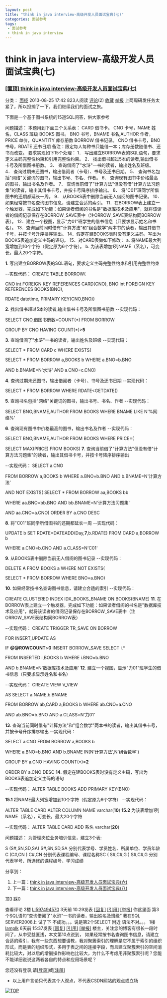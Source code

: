 ```yaml
---
layout: post
title: "think in java interview-高级开发人员面试宝典(七)"
categories: 面试参考
tags: 
 - 面试参考
 - think in java interview
--- 
```


# think in java interview-高级开发人员面试宝典(七)

### [[置顶] think in java interview-高级开发人员面试宝典(七)]()

分类： [面经](http://blog.csdn.net/lifetragedy/article/category/1544093) 2013-08-25 17:42 823人阅读 [评论]()(2) [收藏]( "收藏") [举报]( "举报")
上两周研发任务太紧了，所以担搁了一下，我们继续我们的面试之旅。

下面是一个基于图书系统的15道SQL问答，供大家参考

问题描述：
本题用到下面三个关系表：
CARD 借书卡。 CNO 卡号，NAME 姓名，CLASS 班级
BOOKS 图书。 BNO 书号，BNAME 书名,AUTHOR 作者，PRICE 单价，QUANTITY 库存册数
BORROW 借书记录。 CNO 借书卡号，BNO 书号，RDATE 还书日期
备注：限定每人每种书只能借一本；库存册数随借书、还书而改变。
要求实现如下15个处理：
1． 写出建立BORROW表的SQL语句，要求定义主码完整性约束和引用完整性约束。
2． 找出借书超过5本的读者,输出借书卡号及所借图书册数。
3． 查询借阅了"水浒"一书的读者，输出姓名及班级。
4． 查询过期未还图书，输出借阅者（卡号）、书号及还书日期。
5． 查询书名包括"网络"关键词的图书，输出书号、书名、作者。
6． 查询现有图书中价格最高的图书，输出书名及作者。
7． 查询当前借了"计算方法"但没有借"计算方法习题集"的读者，输出其借书卡号，并按卡号降序排序输出。
8． 将"C01"班同学所借图书的还期都延长一周。
9． 从BOOKS表中删除当前无人借阅的图书记录。
10．如果经常按书名查询图书信息，请建立合适的索引。
11．在BORROW表上建立一个触发器，完成如下功能：如果读者借阅的书名是"数据库技术及应用"，就将该读者的借阅记录保存在BORROW_SAVE表中（注ORROW_SAVE表结构同BORROW表）。
12．建立一个视图，显示"力01"班学生的借书信息（只要求显示姓名和书名）。
13．查询当前同时借有"计算方法"和"组合数学"两本书的读者，输出其借书卡号，并按卡号升序排序输出。
14．假定在建BOOKS表时没有定义主码，写出为BOOKS表追加定义主码的语句。
15．对CARD表做如下修改：
a. 将NAME最大列宽增加到10个字符（假定原为6个字符）。
b. 为该表增加1列NAME（系名），可变长，最大20个字符。

**1**. 写出建立BORROW表的SQL语句，要求定义主码完整性约束和引用完整性约束

--实现代码：
CREATE TABLE BORROW(

CNO int FOREIGN KEY REFERENCES CARD(CNO),
BNO int FOREIGN KEY REFERENCES BOOKS(BNO),

RDATE datetime,
PRIMARY KEY(CNO,BNO))

**2**. 找出借书超过5本的读者,输出借书卡号及所借图书册数
--实现代码：

SELECT CNO,借图书册数=COUNT(*)
FROM BORROW

GROUP BY CNO
HAVING COUNT(*)>**5**

**3**. 查询借阅了"水浒"一书的读者，输出姓名及班级
--实现代码：

SELECT * FROM CARD c
WHERE EXISTS(

SELECT * FROM BORROW a,BOOKS b
WHERE a.BNO=b.BNO

AND b.BNAME=N'水浒'
AND a.CNO=c.CNO)

**4**. 查询过期未还图书，输出借阅者（卡号）、书号及还书日期
--实现代码：

SELECT * FROM BORROW
WHERE RDATE<GETDATE()

**5**. 查询书名包括"网络"关键词的图书，输出书号、书名、作者
--实现代码：

SELECT BNO,BNAME,AUTHOR FROM BOOKS
WHERE BNAME LIKE N'%网络%'

**6**. 查询现有图书中价格最高的图书，输出书名及作者
--实现代码：

SELECT BNO,BNAME,AUTHOR FROM BOOKS
WHERE PRICE=(

SELECT MAX(PRICE) FROM BOOKS)
**7**. 查询当前借了"计算方法"但没有借"计算方法习题集"的读者，输出其借书卡号，并按卡号降序排序输出

--实现代码：
SELECT a.CNO

FROM BORROW a,BOOKS b
WHERE a.BNO=b.BNO AND b.BNAME=N'计算方法'

AND NOT EXISTS(
SELECT * FROM BORROW aa,BOOKS bb

WHERE aa.BNO=bb.BNO
AND bb.BNAME=N'计算方法习题集'

AND aa.CNO=a.CNO)
ORDER BY a.CNO DESC

**8**. 将"C01"班同学所借图书的还期都延长一周
--实现代码：

UPDATE b SET RDATE=DATEADD(Day,**7**,b.RDATE)
FROM CARD a,BORROW b

WHERE a.CNO=b.CNO
AND a.CLASS=N'C01'

**9**. 从BOOKS表中删除当前无人借阅的图书记录
--实现代码：

DELETE A FROM BOOKS a
WHERE NOT EXISTS(

SELECT * FROM BORROW
WHERE BNO=a.BNO)

**10**. 如果经常按书名查询图书信息，请建立合适的索引
--实现代码：

CREATE CLUSTERED INDEX IDX_BOOKS_BNAME ON BOOKS(BNAME)
**11**. 在BORROW表上建立一个触发器，完成如下功能：如果读者借阅的书名是"数据库技术及应用"，就将该读者的借阅记录保存在BORROW_SAVE表中（注ORROW_SAVE表结构同BORROW表）

--实现代码：
CREATE TRIGGER TR_SAVE ON BORROW

FOR INSERT,UPDATE
AS

IF **@@ROWCOUNT**>**0**
INSERT BORROW_SAVE SELECT i.*

FROM INSERTED i,BOOKS b
WHERE i.BNO=b.BNO

AND b.BNAME=N'数据库技术及应用'
**12**. 建立一个视图，显示"力01"班学生的借书信息（只要求显示姓名和书名）

--实现代码：
CREATE VIEW V_VIEW

AS
SELECT a.NAME,b.BNAME

FROM BORROW ab,CARD a,BOOKS b
WHERE ab.CNO=a.CNO

AND ab.BNO=b.BNO
AND a.CLASS=N'力01'

**13**. 查询当前同时借有"计算方法"和"组合数学"两本书的读者，输出其借书卡号，并按卡号升序排序输出
--实现代码：

SELECT a.CNO
FROM BORROW a,BOOKS b

WHERE a.BNO=b.BNO
AND b.BNAME IN(N'计算方法',N'组合数学')

GROUP BY a.CNO
HAVING COUNT(*)=**2**

ORDER BY a.CNO DESC
**14**. 假定在建BOOKS表时没有定义主码，写出为BOOKS表追加定义主码的语句

--实现代码：
ALTER TABLE BOOKS ADD PRIMARY KEY(BNO)

**15.1** 将NAME最大列宽增加到10个字符（假定原为6个字符）
--实现代码：

ALTER TABLE CARD ALTER COLUMN NAME varchar(**10**)
**15.2** 为该表增加1列NAME（系名），可变长，最大20个字符

--实现代码：
ALTER TABLE CARD ADD 系名 varchar(**20**)

问题描述：
为管理岗位业务培训信息，建立3个表:

S (S#,SN,SD,SA) S#,SN,SD,SA 分别代表学号、学员姓名、所属单位、学员年龄
C (C#,CN ) C#,CN 分别代表课程编号、课程名称SC ( S#,C#,G ) S#,C#,G 分别代表学号、所选修的课程编号、学习成绩

分享到： []( "分享到新浪微博")[]( "分享到腾讯微博")
1. 上一篇：[think in java interview-高级开发人员面试宝典(六)](http://blog.csdn.net/lifetragedy/article/details/9935699)
1. 下一篇：[think in java interview-高级开发人员面试宝典(八)](http://blog.csdn.net/lifetragedy/article/details/10363489)

顶3 踩0

查看评论[]()
2楼 [LI597494570](http://blog.csdn.net/LI597494570) 3天前 10:29发表 [[回复]]( "回复") [[引用]]( "引用") [[举报]]( "举报") [![]()](http://blog.csdn.net/LI597494570)你这里面 第3个SQL语句“查询借阅了"水浒"一书的读者，输出姓名及班级” 我在SQL SERVER2008上 试了下 不成功。。。说是第2个SELECT 附近 语法不对。。。 1楼 [lamplk](http://blog.csdn.net/lamplk) 6天前 15:37发表 [[回复]]( "回复") [[引用]]( "引用") [[举报]]( "举报") [![]()](http://blog.csdn.net/lamplk)楼主，关注您的博客有很长一段时间了，从中受益匪浅，本文第10点说到， 如果经常按书名查询图书信息，请建立合适的索引，我有一些东西想要请教，我对聚簇索引的理解是它不属于索引的组织形式，而是表的组织形式，多用于表之间的连接字段，而且建立聚簇索引的空间消耗比较大，对以后的增删操作影响也比较大，为什么不考虑用非聚簇索引呢？您能不能详细说说这两者各自的特点和应用场景呢？

您还没有登录,请[[登录]]()或[[注册]](http://passport.csdn.net/account/register?from=http%3A%2F%2Fblog.csdn.net%2Flifetragedy%2Farticle%2Fdetails%2F10305735)
* 以上用户言论只代表其个人观点，不代表CSDN网站的观点或立场[]()[]()

[![TOP]()]( "回到顶部")
